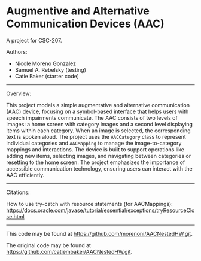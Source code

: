 # Augmentive and Alternative Communication Devices (AAC)

A project for CSC-207.

Authors:

* Nicole Moreno Gonzalez 
* Samuel A. Rebelsky (testing)
* Catie Baker (starter code)
---

Overview:

This project models a simple augmentative and alternative communication (AAC) device, focusing on a symbol-based interface that helps users with speech impairments communicate. The AAC consists of two levels of images: a home screen with category images and a second level displaying items within each category. When an image is selected, the corresponding text is spoken aloud. The project uses the `AACCategory` class to represent individual categories and `AACMapping` to manage the image-to-category mappings and interactions. The device is built to support operations like adding new items, selecting images, and navigating between categories or resetting to the home screen. The project emphasizes the importance of accessible communication technology, ensuring users can interact with the AAC efficiently.

---

Citations:

How to use try-catch with resource statements (for AACMappings):
https://docs.oracle.com/javase/tutorial/essential/exceptions/tryResourceClose.html

---

This code may be found at <https://github.com/morenoni/AACNestedHW.git>. 

The original code may be found at <https://github.com/catiembaker/AACNestedHW.git>.
